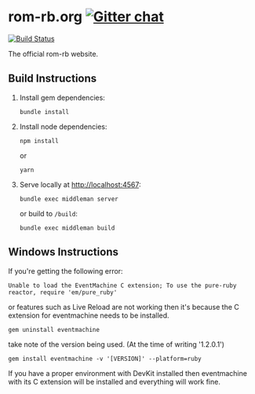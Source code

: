 [travis]: https://travis-ci.org/rom-rb/rom-rb.org

# rom-rb.org [![Gitter chat](https://badges.gitter.im/rom-rb/chat.svg)](https://gitter.im/rom-rb/chat)

[![Build Status](https://travis-ci.org/rom-rb/rom-rb.org.svg?branch=master)][travis]

The official rom-rb website.

## Build Instructions

1. Install gem dependencies:

   ```shell
   bundle install
    ```

2. Install node dependencies:

   ```shell
   npm install
   ```

   or

   ```shell
   yarn
   ```

3. Serve locally at [http://localhost:4567](http://localhost:4567):

   ```shell
   bundle exec middleman server
   ```

   or build to `/build`:

   ```shell
   bundle exec middleman build
   ```

 ## Windows Instructions
 If you're getting the following error:
 
 ```
 Unable to load the EventMachine C extension; To use the pure-ruby reactor, require 'em/pure_ruby'
 ```
 
 or features such as Live Reload are not working then it's because the
 C extension for eventmachine needs to be installed.
 
 ```
 gem uninstall eventmachine
 ```
 
 take note of the version being used. (At the time of writing '1.2.0.1')
 
 ```
 gem install eventmachine -v '[VERSION]' --platform=ruby
 ```
 
 If you have a proper environment with DevKit installed then eventmachine with its
 C extension will be installed and everything will work fine.
